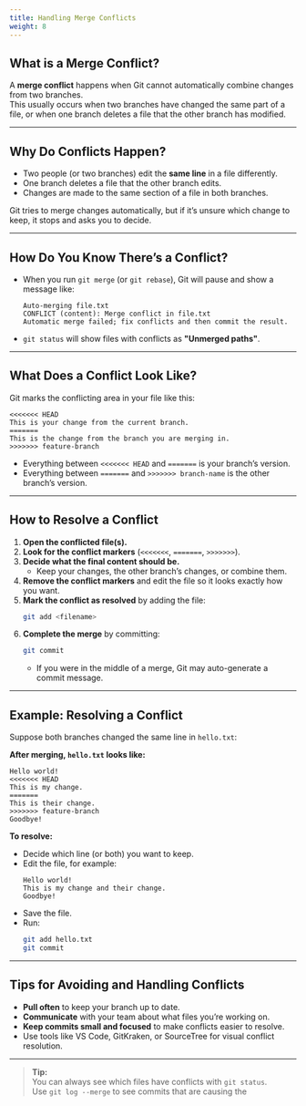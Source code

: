 ```yaml
---
title: Handling Merge Conflicts
weight: 8
---
```


## What is a Merge Conflict?

A **merge conflict** happens when Git cannot automatically combine changes from two branches.  
This usually occurs when two branches have changed the same part of a file, or when one branch deletes a file that the other branch has modified.

---

## Why Do Conflicts Happen?

- Two people (or two branches) edit the **same line** in a file differently.
- One branch deletes a file that the other branch edits.
- Changes are made to the same section of a file in both branches.

Git tries to merge changes automatically, but if it’s unsure which change to keep, it stops and asks you to decide.

---

## How Do You Know There’s a Conflict?

- When you run `git merge` (or `git rebase`), Git will pause and show a message like:
  ```
  Auto-merging file.txt
  CONFLICT (content): Merge conflict in file.txt
  Automatic merge failed; fix conflicts and then commit the result.
  ```
- `git status` will show files with conflicts as **"Unmerged paths"**.

---

## What Does a Conflict Look Like?

Git marks the conflicting area in your file like this:

```text
<<<<<<< HEAD
This is your change from the current branch.
=======
This is the change from the branch you are merging in.
>>>>>>> feature-branch
```

- Everything between `<<<<<<< HEAD` and `=======` is your branch’s version.
- Everything between `=======` and `>>>>>>> branch-name` is the other branch’s version.

---

## How to Resolve a Conflict

1. **Open the conflicted file(s).**
2. **Look for the conflict markers** (`<<<<<<<`, `=======`, `>>>>>>>`).
3. **Decide what the final content should be.**
   - Keep your changes, the other branch’s changes, or combine them.
4. **Remove the conflict markers** and edit the file so it looks exactly how you want.
5. **Mark the conflict as resolved** by adding the file:
   ```bash
   git add <filename>
   ```
6. **Complete the merge** by committing:
   ```bash
   git commit
   ```
   - If you were in the middle of a merge, Git may auto-generate a commit message.

---

## Example: Resolving a Conflict

Suppose both branches changed the same line in `hello.txt`:

**After merging, `hello.txt` looks like:**
```text
Hello world!
<<<<<<< HEAD
This is my change.
=======
This is their change.
>>>>>>> feature-branch
Goodbye!
```

**To resolve:**
- Decide which line (or both) you want to keep.
- Edit the file, for example:
  ```text
  Hello world!
  This is my change and their change.
  Goodbye!
  ```
- Save the file.
- Run:
  ```bash
  git add hello.txt
  git commit
  ```

---

## Tips for Avoiding and Handling Conflicts

- **Pull often** to keep your branch up to date.
- **Communicate** with your team about what files you’re working on.
- **Keep commits small and focused** to make conflicts easier to resolve.
- Use tools like VS Code, GitKraken, or SourceTree for visual conflict resolution.

---


> **Tip:**  
> You can always see which files have conflicts with `git status`.  
> Use `git log --merge` to see commits that are causing the